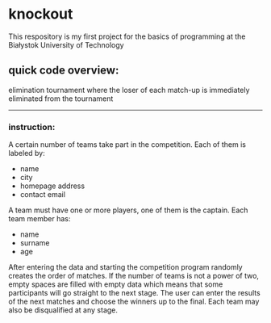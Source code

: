 # knockout
 This respository is my first project for the basics of programming at the Białystok University of Technology
## quick code overview: 
 elimination tournament where the loser of each match-up is immediately eliminated from the tournament
 ___
### instruction: 
 A certain number of teams take part in the competition. 
 Each of them is labeled by: 
 * name
 * city
 * homepage address
 * contact email  
 
 A team must have one or more players, one of them is the captain.
 Each team member has:
 * name  
 * surname  
 * age  
 
 After entering the data and starting the competition program randomly creates the order of matches.
 If the number of teams is not a power of two, empty spaces are filled with empty data which means that some participants will go straight to the next stage.
 The user can enter the results of the next matches and choose the winners up to the final.
 Each team may also be disqualified at any stage.



